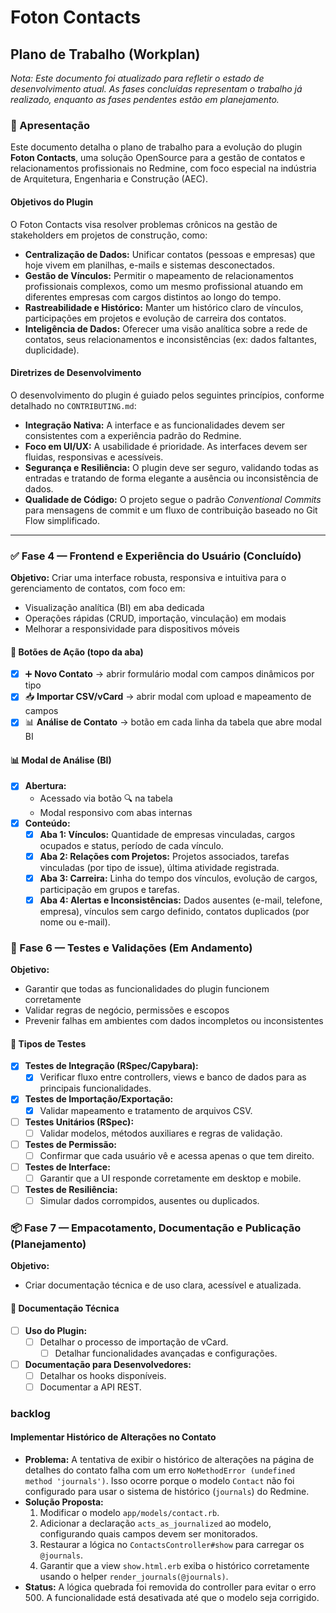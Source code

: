 # Foton Contacts

## Plano de Trabalho (Workplan)

*Nota: Este documento foi atualizado para refletir o estado de desenvolvimento atual. As fases concluídas representam o trabalho já realizado, enquanto as fases pendentes estão em planejamento.*

### 🧭 Apresentação

Este documento detalha o plano de trabalho para a evolução do plugin **Foton Contacts**, uma solução OpenSource para a gestão de contatos e relacionamentos profissionais no Redmine, com foco especial na indústria de Arquitetura, Engenharia e Construção (AEC).

#### Objetivos do Plugin

O Foton Contacts visa resolver problemas crônicos na gestão de stakeholders em projetos de construção, como:

- **Centralização de Dados:** Unificar contatos (pessoas e empresas) que hoje vivem em planilhas, e-mails e sistemas desconectados.
- **Gestão de Vínculos:** Permitir o mapeamento de relacionamentos profissionais complexos, como um mesmo profissional atuando em diferentes empresas com cargos distintos ao longo do tempo.
- **Rastreabilidade e Histórico:** Manter um histórico claro de vínculos, participações em projetos e evolução de carreira dos contatos.
- **Inteligência de Dados:** Oferecer uma visão analítica sobre a rede de contatos, seus relacionamentos e inconsistências (ex: dados faltantes, duplicidade).

#### Diretrizes de Desenvolvimento

O desenvolvimento do plugin é guiado pelos seguintes princípios, conforme detalhado no `CONTRIBUTING.md`:

- **Integração Nativa:** A interface e as funcionalidades devem ser consistentes com a experiência padrão do Redmine.
- **Foco em UI/UX:** A usabilidade é prioridade. As interfaces devem ser fluidas, responsivas e acessíveis.
- **Segurança e Resiliência:** O plugin deve ser seguro, validando todas as entradas e tratando de forma elegante a ausência ou inconsistência de dados.
- **Qualidade de Código:** O projeto segue o padrão *Conventional Commits* para mensagens de commit e um fluxo de contribuição baseado no Git Flow simplificado.

---

### ✅ Fase 4 — Frontend e Experiência do Usuário (Concluído)

**Objetivo:** Criar uma interface robusta, responsiva e intuitiva para o gerenciamento de contatos, com foco em:

- Visualização analítica (BI) em aba dedicada
- Operações rápidas (CRUD, importação, vinculação) em modais
- Melhorar a responsividade para dispositivos móveis

#### 🔘 Botões de Ação (topo da aba)

- [x] ➕ **Novo Contato** → abrir formulário modal com campos dinâmicos por tipo
- [x] 📥 **Importar CSV/vCard** → abrir modal com upload e mapeamento de campos
- [x] 📊 **Análise de Contato** → botão em cada linha da tabela que abre modal BI

#### 📊 Modal de Análise (BI)

- [x] **Abertura:**
  - Acessado via botão 🔍 na tabela
  - Modal responsivo com abas internas
- [x] **Conteúdo:**
  - [x] **Aba 1: Vínculos:** Quantidade de empresas vinculadas, cargos ocupados e status, período de cada vínculo.
  - [x] **Aba 2: Relações com Projetos:** Projetos associados, tarefas vinculadas (por tipo de issue), última atividade registrada.
  - [x] **Aba 3: Carreira:** Linha do tempo dos vínculos, evolução de cargos, participação em grupos e tarefas.
  - [x] **Aba 4: Alertas e Inconsistências:** Dados ausentes (e-mail, telefone, empresa), vínculos sem cargo definido, contatos duplicados (por nome ou e-mail).

### 🧪 Fase 6 — Testes e Validações (Em Andamento)

**Objetivo:**

- Garantir que todas as funcionalidades do plugin funcionem corretamente
- Validar regras de negócio, permissões e escopos
- Prevenir falhas em ambientes com dados incompletos ou inconsistentes

#### 🧱 Tipos de Testes

- [x] **Testes de Integração (RSpec/Capybara):**
  - [x] Verificar fluxo entre controllers, views e banco de dados para as principais funcionalidades.
- [x] **Testes de Importação/Exportação:**
  - [x] Validar mapeamento e tratamento de arquivos CSV.
- [ ] **Testes Unitários (RSpec):**
  - [ ] Validar modelos, métodos auxiliares e regras de validação.
- [ ] **Testes de Permissão:**
  - [ ] Confirmar que cada usuário vê e acessa apenas o que tem direito.
- [ ] **Testes de Interface:**
  - [ ] Garantir que a UI responde corretamente em desktop e mobile.
- [ ] **Testes de Resiliência:**
  - [ ] Simular dados corrompidos, ausentes ou duplicados.

### 📦 Fase 7 — Empacotamento, Documentação e Publicação (Planejamento)

**Objetivo:**

- Criar documentação técnica e de uso clara, acessível e atualizada.

#### 📘 Documentação Técnica

- [ ] **Uso do Plugin:**
  - [ ] Detalhar o processo de importação de vCard.
    - [ ] Detalhar funcionalidades avançadas e configurações.
- [ ] **Documentação para Desenvolvedores:**
  - [ ] Detalhar os hooks disponíveis.
  - [ ] Documentar a API REST.

### backlog

#### Implementar Histórico de Alterações no Contato

- **Problema:** A tentativa de exibir o histórico de alterações na página de detalhes do contato falha com um erro `NoMethodError (undefined method 'journals')`. Isso ocorre porque o modelo `Contact` não foi configurado para usar o sistema de histórico (`journals`) do Redmine.
- **Solução Proposta:**
  1.  Modificar o modelo `app/models/contact.rb`.
  2.  Adicionar a declaração `acts_as_journalized` ao modelo, configurando quais campos devem ser monitorados.
  3.  Restaurar a lógica no `ContactsController#show` para carregar os `@journals`.
  4.  Garantir que a view `show.html.erb` exiba o histórico corretamente usando o helper `render_journals(@journals)`.
- **Status:** A lógica quebrada foi removida do controller para evitar o erro 500. A funcionalidade está desativada até que o modelo seja corrigido.